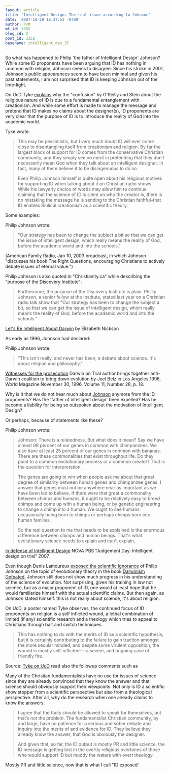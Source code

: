 ```yaml
---
layout: article
title: 'Intelligent Design: The real issue according to Johnson'
date: '2007-10-29 18:37:53 -0700'
author: PvM
mt_id: 3352
blog_id: 2
post_id: 3352
basename: intelligent_des_37
---
```

So what has happened to Philip 'the father of Intelligent Design' Johnson? While some ID proponents have been arguing that ID has nothing in common with religion, Johnson seems to disagree. Since his stroke in 2001, Johnson's public appearances seem to have been minimal and given his past statements, I am not surprised that ID is keeping Johnson out of the lime-light.

On UcD Tyke [explains](http://www.uncommondescent.com/intelligent-design/ben-stein-on-oreilly-factor-tonight-102207) why the "confusion" by O'Reilly and Stein about the religious nature of ID is due to a fundamental entanglement with creationism.  And while some effort is made to manage the message and pretend that ID makes no claims about the designer(s), ID proponents are very clear that the purpose of ID is to introduce the reality of God into the academic world.

Tyke wrote:

> This may be pessimistic, but I very much doubt ID will ever come close to disentangling itself from creationism and religion. By far the largest block of support for ID comes from the conservative Christian community, and they simply see no merit in pretending that they don’t necessarily mean God when they talk about an intelligent designer. In fact, many of them believe it to be disingenuous to do so.
> 
> Even Philip Johnson himself is quite open about his religious motives for supporting ID when talking about it on Christian radio shows. While his lawyerly choice of words may allow him to continue claiming that the science of ID is silent on who the creator is, there is no mistaking the message he is sending to the Christian faithful–that ID enables Biblical creationism as a scientific theory.

Some examples:

Philip Johnson wrote:

> "Our strategy has been to change the subject a bit so that we can get the issue of intelligent design, which really means the reality of God, before the academic world and into the schools."

(American Family Radio, Jan 10, 2003 broadcast, in which Johnson "discusses his book The Right Questions, encouraging Christians to actively debate issues of eternal value.")

Philip Johnson is also quoted in "Christianity.ca" while describing the "purpose of the Discovery Institute":

> Furthermore, the purpose of the Discovery Institute is plain. Phillip Johnson, a senior fellow at the Institute, stated last year on a Christian radio talk show that "Our strategy has been to change the subject a bit, so that we can get the issue of intelligent design, which really means the reality of God, before the academic world and into the schools."

[Let's Be Intelligent About Darwin](http://www.christianity.ca/NetCommunity/Page.aspx?pid=2830&amp;srcid=1862) by Elizabeth Nickson

As early as 1996, Johnson had declared: 

Philip Johnson wrote:

> "This isn't really, and never has been, a debate about science. It's about religion and philosophy."

[Witnesses for the prosecution](http://www.leaderu.com/pjohnson/world2.html) Darwin on Trial author brings together anti-Darwin coalition to bring down evolution by Joel Belz in Los Angeles 1996, World Magazine November 30, 1996, Volume 11, Number 28, p. 18. 

Why is it that we do not hear much about [Johnson](http://en.wikipedia.org/wiki/Phillip_E._Johnson) anymore from the ID proponents? Has the 'father of intelligent design' been expelled? Has he become a liability for being so outspoken about the motivation of Intelligent Design?

Or perhaps, because of statements like these?

Philip Johnson wrote:

> Johnson: There is a relatedness. But what does it mean? Say we have almost 99 percent of our genes in common with chimpanzees. We also have at least 25 percent of our genes in common with bananas. There are these commonalities that exist throughout life. Do they point to a common evolutionary process or a common creator? That is the question for interpretation.
> 
> The genes are going to win when people ask me about that great degree of similarity between human genes and chimpanzee genes. I answer that genes must not be anywhere near as important as we have been led to believe. If there were that great a commonality between chimps and humans, it ought to be relatively easy to breed chimps and come up with a human being, or by genetic engineering to change a chimp into a human. We ought to see humans occasionally being born to chimps or perhaps chimps born into human families.
> 
> So the real question to me that needs to be explained is the enormous difference between chimps and human beings. That's what evolutionary science needs to explain and can't explain.

[In defense of Intelligent Design](http://www.pbs.org/wgbh/nova/id/defense-id.html) NOVA PBS "Judgement Day: Intelligent design on trial" 2007

Even though Denis Lamoureux [exposed the scientific ignorance](http://www.pandasthumb.org/archives/2004/08/denis-lamoureux.html) of Philip Johnson on the topic of evolutionary theory in the book [Darwinism Defeated](http://www.amazon.com/Darwinism-Defeated-Phillip-E-Johnson/dp/1573831336), Johnson still does not show much progress in his understanding of the science of evolution. Not surprising, given his training in law not science, but as a major proponent of ID, one would at least hope that he would familiarize himself with the actual scientific claims. But then again, as Johnson stated himself. this is not really about science, it's about religion.

On UcD, a poster named Tyke observes, the continued focus of ID proponents on religion is a self inflicted wound, a lethal combination of limited (if any) scientific research and a theology which tries to appeal to Christians through bait and switch techniques.

> This has nothing to do with the merits of ID as a scientific hypothesis, but it is certainly contributing to the failure to gain traction amongst the more secular minded, and despite some virulent opposition, the wound is mostly self-inflicted—-a severe, and ongoing case of friendly fire.

Source: [Tyke on UcD](http://www.uncommondescent.com/intelligent-design/ben-stein-on-oreilly-factor-tonight-102207/#comment-143649) read also the followup comments such as

Many of the Christian fundamentalists have no use for issues of science since they are already convinced that they know the answer and that science should obviously support their viewpoints. Not only is ID a scientific show stopper from a scientific perspective but also from a theological perspective. After all, why do the research when one already claims to know the answers.

> I agree that the facts should be allowed to speak for themselves, but that’s not the problem. The fundamentalist Christian community, by and large, have no patience for a serious and sober debate and inquiry into the merits of and evidence for ID. They believe they already know the answer, that God is obviously the designer.
> 
> And given that, so far, the ID output is mostly PR and little science, the ID message is getting lost in the overtly religious overtones of those who would support ID but muddy the waters with overt theology.

Mostly PR and little science, now that is what I call "ID exposed'
